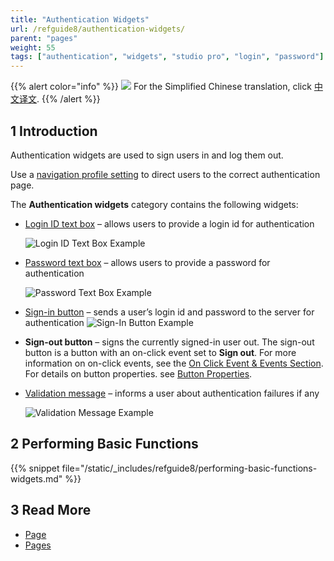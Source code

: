 ```yaml
---
title: "Authentication Widgets"
url: /refguide8/authentication-widgets/
parent: "pages"
weight: 55
tags: ["authentication", "widgets", "studio pro", "login", "password"]
---
```


{{% alert color="info" %}}
<img src="attachments/chinese-translation/china.png" style="display: inline-block; margin: 0" /> For the Simplified Chinese translation, click [中文译文](https://cdn.mendix.tencent-cloud.com/documentation/refguide8/authentication-widgets.pdf).
{{% /alert %}}

## 1 Introduction

Authentication widgets are used to sign users in and log them out. 

Use a [navigation profile setting](/refguide8/navigation/#authentication) to direct users to the correct authentication page.

The **Authentication widgets** category contains the following widgets:

* [Login ID text box](/refguide8/login-id-text-box/) – allows users to provide a login id for authentication

    ![Login ID Text Box Example](/attachments/refguide8/modeling/pages/authentication-widgets/logid-id-example.png)

* [Password text box](/refguide8/password-text-box/) – allows users to provide a password for authentication

    ![Password Text Box Example](/attachments/refguide8/modeling/pages/authentication-widgets/password-text-box-example.png)

* [Sign-in button](/refguide8/sign-in-button/) – sends a user’s login id and password to the server for authentication
    ![Sign-In Button Example](/attachments/refguide8/modeling/pages/authentication-widgets/sign-in-button-example.png)

* **Sign-out button** – signs the currently signed-in user out. The sign-out button is a button with an on-click event set to **Sign out**. For more information on on-click events, see the [On Click Event & Events Section](/refguide8/on-click-event/). For details on button properties. see [Button Properties](/refguide8/button-properties/).

* [Validation message](/refguide8/validation-message/) – informs a user about authentication failures if any

    ![Validation Message Example](/attachments/refguide8/modeling/pages/authentication-widgets/validation-message-example.png)

## 2 Performing Basic Functions

{{% snippet file="/static/_includes/refguide8/performing-basic-functions-widgets.md" %}}

## 3 Read More

* [Page](/refguide8/page/)
* [Pages](/refguide8/pages/)